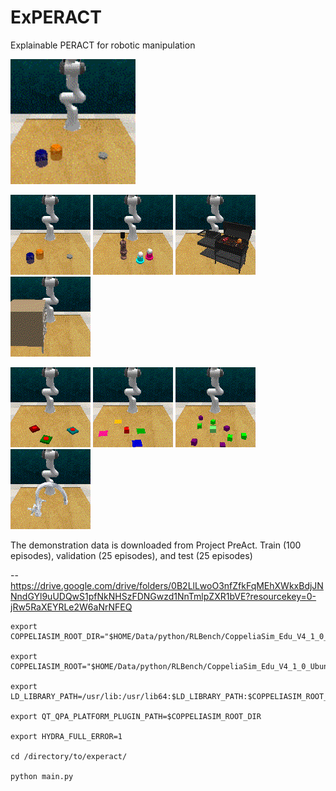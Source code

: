 # ExPERACT
Explainable PERACT for robotic manipulation

<img src="viz/episode_close_jar_eval_7.gif" alt="" width="200" height="200" loop=infinite>

![](/viz/episode_close_jar_eval_7.gif)
![](/viz/episode_light_bulb_in_eval_4.gif)
![](/viz/episode_meat_off_grill_eval_1.gif)
![](/viz/episode_open_drawer_eval_1.gif)

![](/viz/episode_push_buttons_eval_13.gif)
![](/viz/episode_slide_block_to_color_target_eval_8.gif)
![](/viz/episode_stack_blocks_eval_24.gif)
![](/viz/episode_turn_tap_eval_25.gif)

The demonstration data is downloaded from Project PreAct. Train (100 episodes), validation (25 episodes), and test (25 episodes)

--  https://drive.google.com/drive/folders/0B2LlLwoO3nfZfkFqMEhXWkxBdjJNNndGYl9uUDQwS1pfNkNHSzFDNGwzd1NnTmlpZXR1bVE?resourcekey=0-jRw5RaXEYRLe2W6aNrNFEQ

```
export COPPELIASIM_ROOT_DIR="$HOME/Data/python/RLBench/CoppeliaSim_Edu_V4_1_0_Ubuntu16_04"

export COPPELIASIM_ROOT="$HOME/Data/python/RLBench/CoppeliaSim_Edu_V4_1_0_Ubuntu16_04"

export LD_LIBRARY_PATH=/usr/lib:/usr/lib64:$LD_LIBRARY_PATH:$COPPELIASIM_ROOT_DIR

export QT_QPA_PLATFORM_PLUGIN_PATH=$COPPELIASIM_ROOT_DIR

export HYDRA_FULL_ERROR=1

cd /directory/to/experact/

python main.py
```